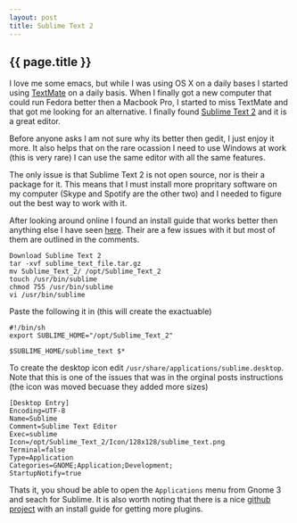 ```yaml
---
layout: post
title: Sublime Text 2
---
```


{{ page.title }}
----------------
I love me some emacs, but while I was using OS X on a daily bases I started using [TextMate][1] on a daily basis. When I finally got a new computer that could run Fedora better then a Macbook Pro, I started to miss TextMate and that got me looking for an alternative. I finally found [Sublime Text 2][2] and it is a great editor.

Before anyone asks I am not sure why its better then gedit, I just enjoy it more. It also helps that on the rare ocassion I need to use Windows at work (this is very rare) I can use the same editor with all the same features.

The only issue is that Sublime Text 2 is not open source, nor is their a package for it. This means that I must install more propritary software on my computer (Skype and Spotify are the other two) and I needed to figure out the best way to work with it.

After looking around online I found an install guide that works better then anything else I have seen [here][3]. Their are a few issues with it but most of them are outlined in the comments.  


	Download Sublime Text 2
	tar -xvf sublime_text_file.tar.gz
	mv Sublime_Text_2/ /opt/Sublime_Text_2
	touch /usr/bin/sublime
	chmod 755 /usr/bin/sublime
	vi /usr/bin/sublime

Paste the following it in (this will create the exactuable)
	
	#!/bin/sh
	export SUBLIME_HOME="/opt/Sublime_Text_2"
 
	$SUBLIME_HOME/sublime_text $*

To create the desktop icon edit `/usr/share/applications/sublime.desktop`. Note that this is one of the issues that was in the orginal posts instructions (the icon was moved becuase they added more sizes) 
	
	[Desktop Entry]
	Encoding=UTF-8
	Name=Sublime
	Comment=Sublime Text Editor
	Exec=sublime
	Icon=/opt/Sublime_Text_2/Icon/128x128/sublime_text.png
	Terminal=false
	Type=Application
	Categories=GNOME;Application;Development;
	StartupNotify=true

Thats it, you shoud be able to open the `Applications` menu from Gnome 3 and seach for Sublime. It is also worth noting that there is a nice [github project][4] with an install guide for getting more plugins.

[1]: http://macromates.com/
[2]: http://www.sublimetext.com/2
[3]: http://www.tutology.net/category/editors/sublime-text-editor-linux
[4]: https://github.com/mrmartineau/SublimeTextSetup